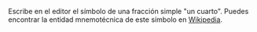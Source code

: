 Escribe en el editor el símbolo de una fracción simple "un cuarto". Puedes encontrar la entidad mnemotécnica de este símbolo en [Wikipedia](https://ru.wikipedia.org/wiki/Мнемоники_в_HTML).
